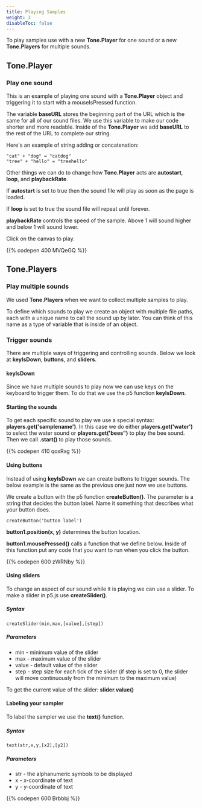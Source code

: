 ```yaml
---
title: Playing Samples
weight: 3
disableToc: false
---
```


To play samples use with a new **Tone.Player** for one sound or a new **Tone.Players** for multiple sounds.

## Tone.Player

### Play one sound

This is an example of playing one sound with a **Tone.Player** object and triggering it to start with a mouseIsPressed function.

The variable **baseURL** stores the beginning part of the URL which is the same for all of our sound files. We use this variable to make our code shorter and more readable. Inside of the **Tone.Player** we add **baseURL** to the rest of the URL to complete our string.

Here's an example of string adding or concatenation:

```
"cat" + "dog" = "catdog"
"tree" + "hello" = "treehello"
```

Other things we can do to change how **Tone.Player** acts are **autostart**, **loop**, and **playbackRate**.

If **autostart** is set to true then the sound file will play as soon as the page is loaded.

If **loop** is set to true the sound file will repeat until forever.

**playbackRate** controls the speed of the sample. Above 1 will sound higher and below 1 will sound lower.

Click on the canvas to play.

{{% codepen 400 MVQeGQ %}}

## Tone.Players

### Play multiple sounds

We used **Tone.Players** when we want to collect multiple samples to play.

To define which sounds to play we create an object with multiple file paths, each with a unique name to call the sound up by later. You can think of this name as a type of variable that is inside of an object.

### Trigger sounds

There are multiple ways of triggering and controlling sounds. Below we look at **keyIsDown**, **buttons**, and **sliders**.

#### keyIsDown

Since we have multiple sounds to play now we can use keys on the keyboard to trigger them. To do that we use the p5 function **keyIsDown**.

#### Starting the sounds

To get each specific sound to play we use a special syntax: **players.get('samplename')**. In this case we do either **players.get('water')** to select the water sound or **players.get('bees")** to play the bee sound. Then we call **.start()** to play those sounds.

{{% codepen 410 qoxRxg %}}

#### Using buttons

Instead of using **keyIsDown** we can create buttons to trigger sounds. The below example is the same as the previous one just now we use buttons.

We create a button with the p5 function **createButton()**. The parameter is a string that decides the button label. Name it something that describes what your button does.

```
createButton('button label')
```

**button1.position(x, y)** determines the button location.

**button1.mousePressed()** calls a function that we define below. Inside of this function put any code that you want to run when you click the button.

{{% codepen 600 zWRNby %}}

#### Using sliders

To change an aspect of our sound while it is playing we can use a slider. To make a slider in p5.js use **createSlider()**.

##### Syntax

```
createSlider(min,max,[value],[step])
```

##### Parameters

* min - minimum value of the slider
* max - maximum value of the slider
* value - default value of the slider
* step - step size for each tick of the slider (if step is set to 0, the slider will move continuously from the minimum to the maximum value)

To get the current value of the slider: **slider.value()**

#### Labeling your sampler

To label the sampler we use the **text()** function.

##### Syntax

```
text(str,x,y,[x2],[y2])
```

##### Parameters

* str - the alphanumeric symbols to be displayed
* x - x-coordinate of text
* y - y-coordinate of text

{{% codepen 600 Brbbbj %}}
